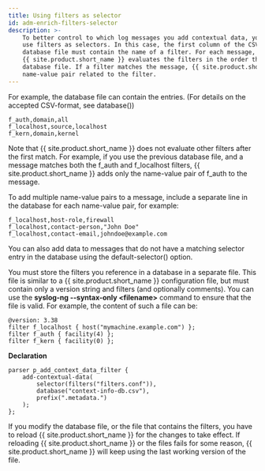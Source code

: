 ```yaml
---
title: Using filters as selector
id: adm-enrich-filters-selector
description: >-
    To better control to which log messages you add contextual data, you can
    use filters as selectors. In this case, the first column of the CSV
    database file must contain the name of a filter. For each message,
    {{ site.product.short_name }} evaluates the filters in the order they appear in the
    database file. If a filter matches the message, {{ site.product.short_name }} adds the
    name-value pair related to the filter.
---
```


For example, the database file can contain the entries. (For details on
the accepted CSV-format, see database())

```text
f_auth,domain,all
f_localhost,source,localhost
f_kern,domain,kernel
```

Note that {{ site.product.short_name }} does not evaluate other filters after the first
match. For example, if you use the previous database file, and a message
matches both the f_auth and f_localhost filters, {{ site.product.short_name }} adds
only the name-value pair of f_auth to the message.

To add multiple name-value pairs to a message, include a separate line
in the database for each name-value pair, for example:

```text
f_localhost,host-role,firewall
f_localhost,contact-person,"John Doe"
f_localhost,contact-email,johndoe@example.com
```

You can also add data to messages that do not have a matching selector
entry in the database using the default-selector() option.

You must store the filters you reference in a database in a separate
file. This file is similar to a {{ site.product.short_name }} configuration file, but
must contain only a version string and filters (and optionally
comments). You can use the **syslog-ng \--syntax-only \<filename\>**
command to ensure that the file is valid. For example, the content of
such a file can be:

```config
@version: 3.38
filter f_localhost { host("mymachine.example.com") };
filter f_auth { facility(4) };
filter f_kern { facility(0) };
```

**Declaration**

```config
parser p_add_context_data_filter {
    add-contextual-data(
        selector(filters("filters.conf")),
        database("context-info-db.csv"),
        prefix(".metadata.")
    );
};
```

If you modify the database file, or the file that contains the filters,
you have to reload {{ site.product.short_name }} for the changes to take effect. If
reloading {{ site.product.short_name }} or the files fails for some reason, {{ site.product.short_name }} will keep using the last working version of the file.
